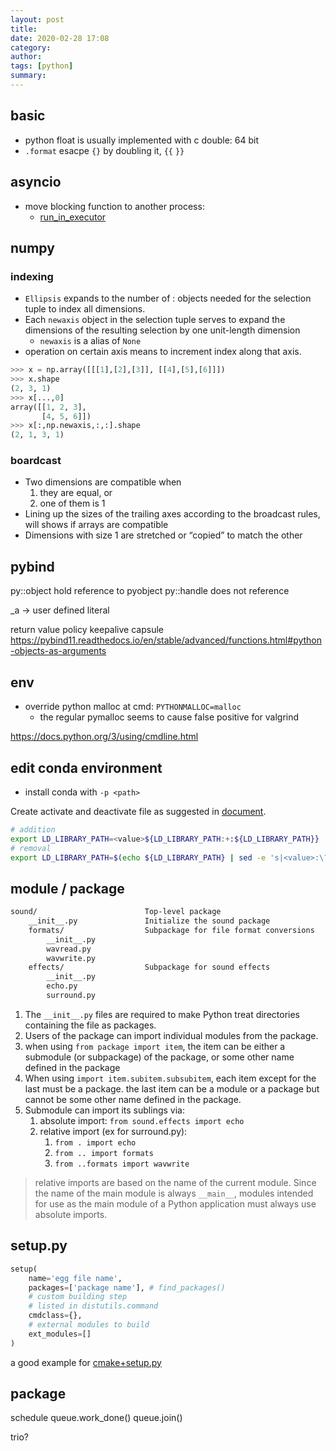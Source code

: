 ```yaml
---
layout: post
title: 
date: 2020-02-28 17:08
category: 
author: 
tags: [python]
summary: 
---
```


## basic

* python float is usually implemented with c double: 64 bit
* `.format` esacpe `{}` by doubling it, `{{` `}}` 

## asyncio

* move blocking function to another process:
  * [run_in_executor](https://docs.python.org/3/library/asyncio-eventloop.html#asyncio.loop.run_in_executor)

## numpy

### indexing

* `Ellipsis` expands to the number of : objects needed for the selection tuple to index all dimensions.
* Each `newaxis` object in the selection tuple serves to expand the dimensions of the resulting selection by one unit-length dimension
  * `newaxis` is a alias of `None`
* operation on certain axis means to increment index along that axis.

```python
>>> x = np.array([[[1],[2],[3]], [[4],[5],[6]]])
>>> x.shape
(2, 3, 1)
>>> x[...,0]
array([[1, 2, 3],
       [4, 5, 6]])
>>> x[:,np.newaxis,:,:].shape
(2, 1, 3, 1)
```

### boardcast

- Two dimensions are compatible when
  1. they are equal, or
  2. one of them is 1
- Lining up the sizes of the trailing axes according to the broadcast rules, will shows if arrays are compatible
- Dimensions with size 1 are stretched or “copied” to match the other

## pybind

py::object hold reference to pyobject
py::handle does not reference

_a -> user defined literal

return value policy
keepalive
capsule
https://pybind11.readthedocs.io/en/stable/advanced/functions.html#python-objects-as-arguments

## env

* override python malloc at cmd: `PYTHONMALLOC=malloc`
  * the regular pymalloc seems to cause false positive for valgrind

https://docs.python.org/3/using/cmdline.html

## edit conda environment

* install conda with `-p <path>` 

Create activate and deactivate file as suggested in [document](https://conda.io/projects/conda/en/latest/user-guide/tasks/manage-environments.html#macos-and-linux).

```bash
# addition
export LD_LIBRARY_PATH=<value>${LD_LIBRARY_PATH:+:${LD_LIBRARY_PATH}}
# removal
export LD_LIBRARY_PATH=$(echo ${LD_LIBRARY_PATH} | sed -e 's|<value>:\?||')
```

## module / package

```txt
sound/                        Top-level package
    __init__.py               Initialize the sound package
    formats/                  Subpackage for file format conversions
        __init__.py
        wavread.py
        wavwrite.py
    effects/                  Subpackage for sound effects
        __init__.py
        echo.py
        surround.py
```

1. The `__init__.py` files are required to make Python treat directories containing the file as packages.
2. Users of the package can import individual modules from the package.
3. when using `from package import item`,
   the item can be either a submodule (or subpackage) of the package,
   or some other name defined in the package
4. When using `import item.subitem.subsubitem`,
   each item except for the last must be a package.
   the last item can be a module or a package but cannot be some other name defined in the package.
5. Submodule can import its sublings via:
   1. absolute import: `from sound.effects import echo`
   2. relative import (ex for surround.py):
      1. `from . import echo`
      2. `from .. import formats`
      3. `from ..formats import wavwrite`

> relative imports are based on the name of the current module.
> Since the name of the main module is always `__main__`,
> modules intended for use as the main module of a Python application must always use absolute imports.

## setup.py

```python
setup(
    name='egg file name',
    packages=['package name'], # find_packages()
    # custom building step
    # listed in distutils.command
    cmdclass={},
    # external modules to build 
    ext_modules=[]
)
```

a good example for [cmake+setup.py](https://github.com/pybind/cmake_example/blob/master/setup.py)

## package 

schedule
queue.work_done() queue.join()

trio?
